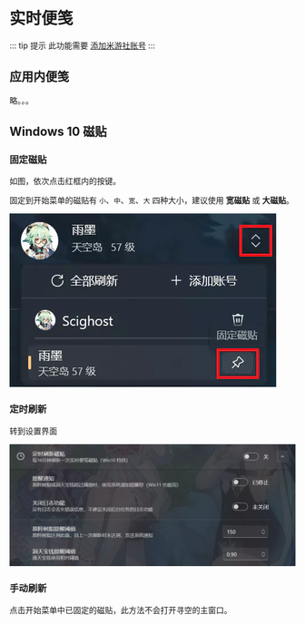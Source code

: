 # 实时便笺

::: tip 提示
此功能需要 [添加米游社账号](account.md)
:::

## 应用内便笺

略。。。

## Windows 10 磁贴

### 固定磁贴

如图，依次点击红框内的按键。

固定到开始菜单的磁贴有 `小`、`中`、`宽`、`大` 四种大小，建议使用 **宽磁贴** 或 **大磁贴**。

![image-20220406162104459](./img/image-20220406162104459.webp)

### 定时刷新

转到设置界面

![image-20220406162921803](./img/image-20220406162921803.webp)

### 手动刷新

点击开始菜单中已固定的磁贴，此方法不会打开寻空的主窗口。
